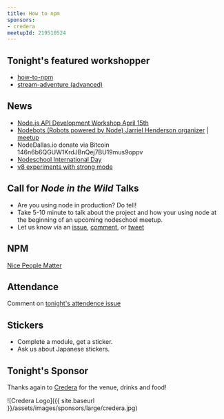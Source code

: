 ```yaml
---
title: How to npm
sponsors:
- credera
meetupId: 219510524 
---
```


## Tonight's featured workshopper

- [how-to-npm](https://github.com/npm/how-to-npm)
- [stream-adventure (advanced)](https://github.com/substack/stream-adventure)

## News

- [Node.js API Development Workshop April 15th](https://www.eventbrite.com/e/nodejs-api-development-workshop-tickets-16209353613)
- [Nodebots (Robots powered by Node) Jarriel Henderson organizer](http://nodebots.io/) \| [meetup](http://www.meetup.com/nodebots-dallas)
- NodeDallas.io donate via Bitcoin 146n6b6QGUW1KrdJBnQej7BU19mus9oppv
- [Nodeschool International Day](https://github.com/nodeschool/international-day)
- [v8 experiments with strong mode](https://developers.google.com/v8/experiments)

## Call for *Node in the Wild* Talks

- Are you using node in production? Do tell!
- Take 5-10 minute to talk about the project and how your using node at
  the beginning of an upcoming nodeschool meetup.
- Let us know via an [issue](https://github.com/nodeschool/dallas/issues), [comment](http://www.meetup.com/Nodeschool-Dallas/), or [tweet](https://twitter.com/nodeschooldal)

## NPM

[Nice People Matter](https://www.npmjs.com)

## Attendance

Comment on [tonight's attendence issue](https://github.com/nodeschool/dallas/issues/44)

## Stickers

- Complete a module, get a sticker.
- Ask us about Japanese stickers.

## Tonight's Sponsor

Thanks again to [Credera](http://www.credera.com) for the venue, drinks and food!

![Credera Logo]({{ site.baseurl }}/assets/images/sponsors/large/credera.jpg)

